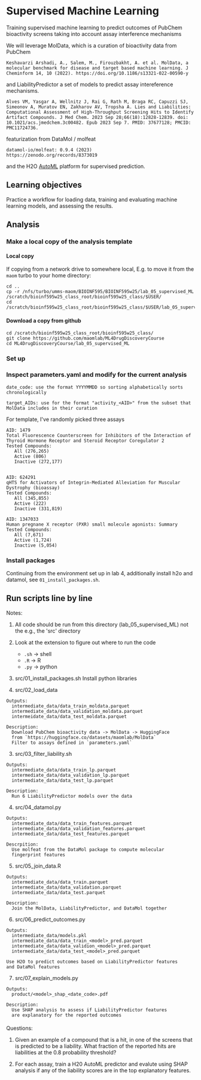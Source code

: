 
# Supervised Machine Learning

Training supervised machine learning to predict outcomes of PubChem bioactivity screens taking into account assay interference mechanisms

We will leverage MolData, which is a curation of bioactivity data from PubChem

    Keshavarzi Arshadi, A., Salem, M., Firouzbakht, A. et al. MolData, a
    molecular benchmark for disease and target based machine learning. J
    Cheminform 14, 10 (2022). https://doi.org/10.1186/s13321-022-00590-y

and LiabilityPredictor a set of models to predict assay intereference mechanisms.

    Alves VM, Yasgar A, Wellnitz J, Rai G, Rath M, Braga RC, Capuzzi SJ,
    Simeonov A, Muratov EN, Zakharov AV, Tropsha A. Lies and Liabilities:
    Computational Assessment of High-Throughput Screening Hits to Identify
    Artifact Compounds. J Med Chem. 2023 Sep 28;66(18):12828-12839. doi:
    10.1021/acs.jmedchem.3c00482. Epub 2023 Sep 7. PMID: 37677128; PMCID:
    PMC11724736.

featurization from DataMol / molfeat

    datamol-io/molfeat: 0.9.4 (2023)
    https://zenodo.org/records/8373019
    

and the H2O [AutoML](https://docs.h2o.ai/h2o/latest-stable/h2o-docs/automl.html) platform for supervised prediction.

## Learning objectives

Practice a workflow for loading data, training and evaluating machine
learning models, and assessing the results. 

##  Analysis

### Make a local copy of the analysis template

#### Local copy
  If copying from a network drive to somewhere local, E.g. to move it from
  the `maom` turbo to your home directory:

    cd ..
    cp -r /nfs/turbo/umms-maom/BIOINF595/BIOINF595w25/lab_05_supervised_ML /scratch/bioinf595w25_class_root/bioinf595w25_class/$USER/
    cd /scratch/bioinf595w25_class_root/bioinf595w25_class/$USER/lab_05_supervised_ML

#### Download a copy from github

    cd /scratch/bioinf595w25_class_root/bioinf595w25_class/
    git clone https://github.com/maomlab/ML4DrugDiscoveryCourse
    cd ML4DrugDiscoveryCourse/lab_05_supervised_ML


### Set up

### Inspect parameters.yaml and modify for the current analysis
  
    date_code: use the format YYYYMMDD so sorting alphabetically sorts chronologically

    target_AIDs: use for the format "activity_<AID>" from the subset that MolData includes in their curation
    
For template, I've randomly picked three assays

    AID: 1479
    Total Fluorescence Counterscreen for Inhibitors of the Interaction of Thyroid Hormone Receptor and Steroid Receptor Coregulator 2
    Tested Compounds:
       All (276,265)
       Active (806)
       Inactive (272,177)
    
    
    AID: 624291
    qHTS for Activators of Integrin-Mediated Alleviation for Muscular Dystrophy (bioassay)
    Tested Compounds:
       All (345,855)
       Active (222)
       Inactive (331,819)
    
    AID: 1347033
    Human pregnane X receptor (PXR) small molecule agonists: Summary
    Tested Compounds:
       All (7,671)
       Active (1,724)
       Inactive (5,054)


### Install packages
Continuing from the environment set up in lab 4, additionally install h2o and datamol, see `01_install_packages.sh`.


## Run scripts line by line
Notes:
  1) All code should be run from this directory (lab_05_supervised_ML) not the e.g., the 'src' directory
  2) Look at the extension to figure out where to run the code
     * `.sh` -> shell
     * `.R` -> R
     * `.py` -> python

  01) src/01_install_packages.sh
    Install python libraries

  02) src/02_load_data

    Outputs:
      intermediate_data/data_train_moldata.parquet
      intermediate_data/data_validation_moldata.parquet
      intermeidate_data/data_test_moldata.parquet

    Description:
      Download PubChem bioactivity data -> MolData -> HuggingFace
      from `https://huggingface.co/datasets/maomlab/MolData`
      Filter to assays defined in `parameters.yaml`


  03) src/03_filter_liability.sh

    Outputs:
      intermediate_data/data_train_lp.parquet
      intermediate_data/data_validation_lp.parquet      
      intermediate_data/data_test_lp.parquet

    Description:
      Run 6 LiabilityPredictor models over the data

  04) src/04_datamol.py

    Outputs:
      intermediate_data/data_train_features.parquet
      intermediate_data/data_validation_features.parquet
      intermediate_data/data_test_features.parquet

    Descrpition:
      Use molfeat from the DataMol package to compute molecular
      fingerprint features

  05) src/05_join_data.R

    Outputs:
      intermediate_data/data_train.parquet
      intermediate_data/data_validation.parquet
      intermediate_data/data_test.parquet

    Description:
      Join the MolData, LiabilityPredictor, and DataMol together


  06) src/06_predict_outcomes.py

    Outputs:
      intermediate_data/models.pkl
      intermediate_data/data_train_<model>_pred.parquet
      intermediate_data/data_validion_<model>_pred.parquet
      intermediate_data/data_test_<model>_pred.parquet

    Use H2O to predict outcomes based on LiabilityPredictor features
    and DataMol features


  07) src/07_explain_models.py

    Outputs:
      product/<model>_shap_<date_code>.pdf

    Description:
      Use SHAP analysis to assess if LiabilityPredictor features
      are explanatory for the reported outcomes

 
####

Questions:

1) Given an example of a compound that is a hit, in one of the screens that is predicted to be a liability. What fraction of the reported hits are liabilities at the 0.8 probability threshold?

2) For each assay, train a H20 AutoML predictor and evalute using SHAP analysis if any of the liability scores are in the top explanatory features.



